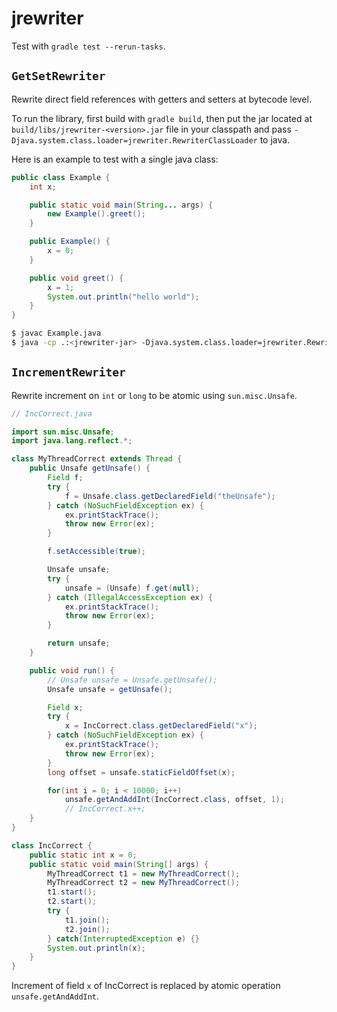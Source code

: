 # jrewriter

Test with `gradle test --rerun-tasks`.


## `GetSetRewriter`
Rewrite direct field references with getters and setters at bytecode
level.

To run the library, first build with `gradle build`, then put the jar
located at `build/libs/jrewriter-<version>.jar` file in your classpath
and pass `-Djava.system.class.loader=jrewriter.RewriterClassLoader` to
java.

Here is an example to test with a single java class:

```java
public class Example {
    int x;

    public static void main(String... args) {
        new Example().greet();
    }

    public Example() {
        x = 0;
    }

    public void greet() {
        x = 1;
        System.out.println("hello world");
    }
}
```

```bash
$ javac Example.java
$ java -cp .:<jrewriter-jar> -Djava.system.class.loader=jrewriter.RewriterClassLoader Example
```


## `IncrementRewriter`

Rewrite increment on `int` or `long` to be atomic using
`sun.misc.Unsafe`.


```java
// IncCorrect.java

import sun.misc.Unsafe;
import java.lang.reflect.*;

class MyThreadCorrect extends Thread {
    public Unsafe getUnsafe() {
        Field f;
        try {
            f = Unsafe.class.getDeclaredField("theUnsafe");
        } catch (NoSuchFieldException ex) {
            ex.printStackTrace();
            throw new Error(ex);
        }

        f.setAccessible(true);

        Unsafe unsafe;
        try {
            unsafe = (Unsafe) f.get(null);
        } catch (IllegalAccessException ex) {
            ex.printStackTrace();
            throw new Error(ex);
        }

        return unsafe;
    }

    public void run() {
        // Unsafe unsafe = Unsafe.getUnsafe();
        Unsafe unsafe = getUnsafe();

        Field x;
        try {
            x = IncCorrect.class.getDeclaredField("x");
        } catch (NoSuchFieldException ex) {
            ex.printStackTrace();
            throw new Error(ex);
        }
        long offset = unsafe.staticFieldOffset(x);

        for(int i = 0; i < 10000; i++)
            unsafe.getAndAddInt(IncCorrect.class, offset, 1);
            // IncCorrect.x++;
    }
}

class IncCorrect {
    public static int x = 0;
    public static void main(String[] args) {
        MyThreadCorrect t1 = new MyThreadCorrect();
        MyThreadCorrect t2 = new MyThreadCorrect();
        t1.start();
        t2.start();
        try {
            t1.join();
            t2.join();
        } catch(InterruptedException e) {}
        System.out.println(x);
    }
}
```

Increment of field `x` of IncCorrect is replaced by atomic operation
`unsafe.getAndAddInt`.
